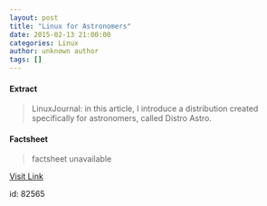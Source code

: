 ```yaml
---
layout: post
title: "Linux for Astronomers"
date: 2015-02-13 21:00:00
categories: Linux
author: unknown author
tags: []
---
```



#### Extract
>LinuxJournal: in this article, I introduce a distribution created specifically for astronomers, called Distro Astro.

#### Factsheet
>factsheet unavailable

[Visit Link](http://www.linuxtoday.com/infrastructure/linux-for-astronomers.html)

id:   82565
